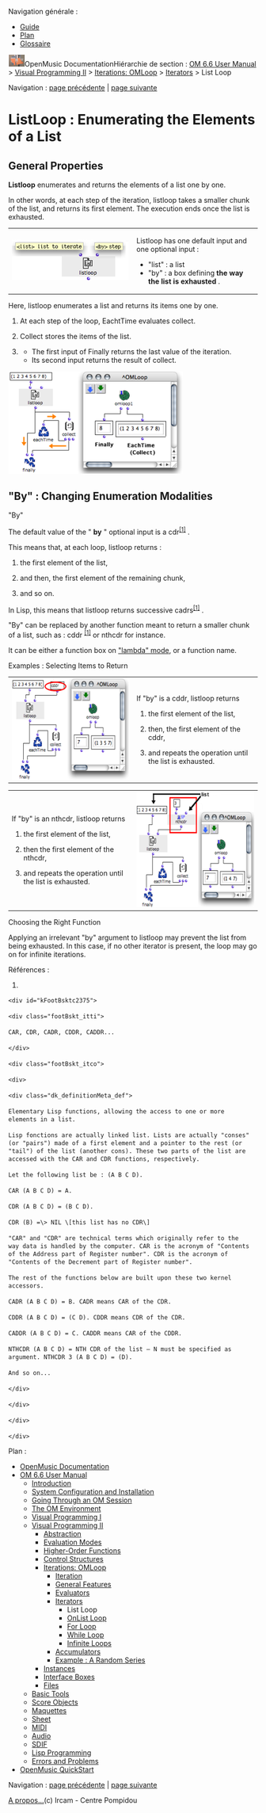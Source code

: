 <div id="tplf" class="tplPage">

<div id="tplh">

<span class="hidden">Navigation générale : </span>

  - [<span>Guide</span>](OM-Documentation.md)
  - [<span>Plan</span>](OM-Documentation_1.md)
  - [<span>Glossaire</span>](OM-Documentation_2.md)

</div>

<div id="tplt">

![empty.gif](../tplRes/page/empty.gif)![logoom1.png](../res/logoom1.png)<span class="tplTi">OpenMusic
Documentation</span><span class="sw_outStack_navRoot"><span class="hidden">Hiérarchie
de section : </span>[<span>OM 6.6 User
Manual</span>](OM-User-Manual.md)<span class="stkSep"> \>
</span>[<span>Visual Programming
II</span>](AdvancedVisualProgramming.md)<span class="stkSep"> \>
</span>[<span>Iterations: OMLoop</span>](OMLoop.md)<span class="stkSep">
\>
</span>[<span>Iterators</span>](LoopIterators.md)<span class="stkSep">
\> </span><span class="stkSel_yes"><span>List Loop</span></span></span>

</div>

<div class="tplNav">

<span class="hidden">Navigation : </span>[<span>page
précédente</span>](LoopIterators.md "page précédente(Iterators)")<span class="hidden">
| </span>[<span>page
suivante</span>](OnListLoop.md "page suivante(OnList Loop)")

</div>

<div id="tplc" class="tplc_out_yes">

<div style="text-align: center;">



</div>

<div class="headCo">

# <span>ListLoop : Enumerating the Elements of a List</span>

<div class="headCo_co">

<div>

<div class="part">

## <span>General Properties</span>

<div class="part_co">

<div class="infobloc">

<div class="txt">

**Listloop** enumerates and returns the elements of a list one by one.

In other words, at each step of the iteration, listloop takes a smaller
chunk of the list, and returns its first element. The execution ends
once the list is exhausted.

</div>

<div class="txtRes">

<table>
<colgroup>
<col style="width: 50%" />
<col style="width: 50%" />
</colgroup>
<tbody>
<tr class="odd">
<td><div class="caption">
<div class="caption_co">
<img src="../res/listlooparg.png" width="236" height="81" alt="listlooparg.png" />
</div>
</div></td>
<td><div class="dk_txtRes_txt txt">
<p>Listloop has one default input and one optional input :</p>
<ul>
<li><span>"list" : a list</span></li>
<li><span>"by" : a box defining <strong>the way the list is exhausted</strong> . </span></li>
</ul>
</div></td>
</tr>
</tbody>
</table>

</div>

<div class="txt">

Here, listloop enumerates a list and returns its items one by one.

1.  At each step of the loop, EachtTime evaluates collect.

2.  Collect stores the items of the list.

3.    - <span>The first input of Finally returns the last value of the
        iteration.</span>
      - <span>Its second input returns the result of collect. </span>

</div>

<div class="caption">

<div class="caption_co">

![listloop1.png](../res/listloop1.png)

</div>

</div>

</div>

</div>

</div>

<div class="part">

## <span>"By" : Changing Enumeration Modalities</span>

<div class="part_co">

<div class="infobloc">

<div class="infobloc_ti">

<span>"By"</span>

</div>

<div class="txt">

The default value of the " **by** " optional input is a
<span id="i2" class="defRef_ul"><span>cdr</span></span><sup>[<span>\[</span>1<span>\]</span>](#kFootBsktc2375)</sup>
.

This means that, at each loop, listloop returns :

1.  the first element of the list,

2.  and then, the first element of the remaining chunk,

3.  and so on.

In Lisp, this means that listloop returns successive
<span id="i3" class="defRef_ul"><span>cadrs</span></span><sup>[<span>\[</span>1<span>\]</span>](#kFootBsktc2375)</sup>
.

"By" can be replaced by another function meant to return a smaller chunk
of a list, such as : <span id="i4" class="defRef_ul"><span> cddr
</span></span><sup>[<span>\[</span>1<span>\]</span>](#kFootBsktc2375)</sup>
or nthcdr for instance.

It can be either a function box on [<span>"lambda"
mode</span>](LambdaMode.md), or a function name.

</div>

</div>

<div class="bloc example">

<div class="bloc_ti example_ti">

<span>Examples : Selecting Items to Return</span>

</div>

<div class="txtRes">

<table>
<colgroup>
<col style="width: 50%" />
<col style="width: 50%" />
</colgroup>
<tbody>
<tr class="odd">
<td><div class="caption">
<div class="caption_co">
<img src="../res/listloopoptional.png" width="290" height="205" alt="listloopoptional.png" />
</div>
</div></td>
<td><div class="dk_txtRes_txt txt">
<p>If "by" is a cddr, listloop returns</p>
<ol>
<li><p>the first element of the list,</p></li>
<li><p>then, the first element of the cddr,</p></li>
<li><p>and repeats the operation until the list is exhausted.</p></li>
</ol>
</div></td>
</tr>
</tbody>
</table>

</div>

<div class="txtRes">

<table>
<colgroup>
<col style="width: 50%" />
<col style="width: 50%" />
</colgroup>
<tbody>
<tr class="odd">
<td><div class="dk_txtRes_txt txt">
<p>If "by" is an nthcdr, listloop returns</p>
<ol>
<li><p>the first element of the list,</p></li>
<li><p>then the first element of the nthcdr,</p></li>
<li><p>and repeats the operation until the list is exhausted.</p></li>
</ol>
</div></td>
<td><div class="caption">
<div class="caption_co">
<img src="../res/listloopoptional1.png" width="288" height="233" alt="listloopoptional1.png" />
</div>
</div></td>
</tr>
</tbody>
</table>

</div>

</div>

<div class="bloc warning">

<div class="bloc_ti warning_ti">

<span>Choosing the Right Function</span>

</div>

<div class="txt">

Applying an irrelevant "by" argument to listloop may prevent the list
from being exhausted. In this case, if no other iterator is present, the
loop may go on for infinite iterations.

</div>

</div>

</div>

</div>

</div>

</div>

</div>

<span class="hidden">Références : </span>

1.  
    
    <div id="kFootBsktc2375">
    
    <div class="footBskt_itti">
    
    CAR, CDR, CADR, CDDR, CADDR...
    
    </div>
    
    <div class="footBskt_itco">
    
    <div>
    
    <div class="dk_definitionMeta_def">
    
    Elementary Lisp functions, allowing the access to one or more
    elements in a list.
    
    Lisp fonctions are actually linked list. Lists are actually "conses"
    (or "pairs") made of a first element and a pointer to the rest (or
    "tail") of the list (another cons). These two parts of the list are
    accessed with the CAR and CDR functions, respectively.
    
    Let the following list be : (A B C D).
    
    CAR (A B C D) = A.
    
    CDR (A B C D) = (B C D).
    
    CDR (B) =\> NIL \[this list has no CDR\]
    
    "CAR" and "CDR" are technical terms which originally refer to the
    way data is handled by the computer. CAR is the acronym of "Contents
    of the Address part of Register number". CDR is the acronym of
    "Contents of the Decrement part of Register number".
    
    The rest of the functions below are built upon these two kernel
    accessors.
    
    CADR (A B C D) = B. CADR means CAR of the CDR.
    
    CDDR (A B C D) = (C D). CDDR means CDR of the CDR.
    
    CADDR (A B C D) = C. CADDR means CAR of the CDDR.
    
    NTHCDR (A B C D) = NTH CDR of the list – N must be specified as
    argument. NTHCDR 3 (A B C D) = (D).
    
    And so on...
    
    </div>
    
    </div>
    
    </div>
    
    </div>

</div>

<div id="tplo" class="tplo_out_yes">

<div class="tplOTp">

<div class="tplOBm">

<div id="mnuFrm">

<span class="hidden">Plan :</span>

<div id="mnuFrmUp" onmouseout="menuScrollTiTask.fSpeed=0;" onmouseover="if(menuScrollTiTask.fSpeed&gt;=0) {menuScrollTiTask.fSpeed=-2; scTiLib.addTaskNow(menuScrollTiTask);}" onclick="menuScrollTiTask.fSpeed-=2;" style="display: none;">

<span id="mnuFrmUpLeft">[](#)</span><span id="mnuFrmUpCenter"></span><span id="mnuFrmUpRight"></span>

</div>

<div id="mnuScroll">

  - [<span>OpenMusic Documentation</span>](OM-Documentation.md)
  - [<span>OM 6.6 User Manual</span>](OM-User-Manual.md)
      - [<span>Introduction</span>](00-Sommaire.md)
      - [<span>System Configuration and
        Installation</span>](Installation.md)
      - [<span>Going Through an OM Session</span>](Goingthrough.md)
      - [<span>The OM Environment</span>](Environment.md)
      - [<span>Visual Programming I</span>](BasicVisualProgramming.md)
      - [<span>Visual Programming
        II</span>](AdvancedVisualProgramming.md)
          - [<span>Abstraction</span>](Abstraction.md)
          - [<span>Evaluation Modes</span>](EvalModes.md)
          - [<span>Higher-Order Functions</span>](HighOrder.md)
          - [<span>Control Structures</span>](Control.md)
          - [<span>Iterations: OMLoop</span>](OMLoop.md)
              - [<span>Iteration</span>](LoopIntro.md)
              - [<span>General Features</span>](LoopGeneral.md)
              - [<span>Evaluators</span>](LoopEvaluators.md)
              - [<span>Iterators</span>](LoopIterators.md)
                  - <span id="i5" class="outLeftSel_yes"><span>List
                    Loop</span></span>
                  - [<span>OnList Loop</span>](OnListLoop.md)
                  - [<span>For Loop</span>](ForLoop.md)
                  - [<span>While Loop</span>](WhileLoop.md)
                  - [<span>Infinite Loops</span>](InfiniteLoops.md)
              - [<span>Accumulators</span>](LoopAccumulators.md)
              - [<span>Example : A Random Series</span>](LoopExample.md)
          - [<span>Instances</span>](Instances.md)
          - [<span>Interface Boxes</span>](InterfaceBoxes.md)
          - [<span>Files</span>](Files.md)
      - [<span>Basic Tools</span>](BasicObjects.md)
      - [<span>Score Objects</span>](ScoreObjects.md)
      - [<span>Maquettes</span>](Maquettes.md)
      - [<span>Sheet</span>](Sheet.md)
      - [<span>MIDI</span>](MIDI.md)
      - [<span>Audio</span>](Audio.md)
      - [<span>SDIF</span>](SDIF.md)
      - [<span>Lisp Programming</span>](Lisp.md)
      - [<span>Errors and Problems</span>](errors.md)
  - [<span>OpenMusic QuickStart</span>](QuickStart-Chapters.md)

</div>

<div id="mnuFrmDown" onmouseout="menuScrollTiTask.fSpeed=0;" onmouseover="if(menuScrollTiTask.fSpeed&lt;=0) {menuScrollTiTask.fSpeed=2; scTiLib.addTaskNow(menuScrollTiTask);}" onclick="menuScrollTiTask.fSpeed+=2;" style="display: none;">

<span id="mnuFrmDownLeft">[](#)</span><span id="mnuFrmDownCenter"></span><span id="mnuFrmDownRight"></span>

</div>

</div>

</div>

</div>

</div>

<div class="tplNav">

<span class="hidden">Navigation : </span>[<span>page
précédente</span>](LoopIterators.md "page précédente(Iterators)")<span class="hidden">
| </span>[<span>page
suivante</span>](OnListLoop.md "page suivante(OnList Loop)")

</div>

<div id="tplb">

[<span>A propos...</span>](OM-Documentation_3.md)(c) Ircam - Centre
Pompidou

</div>

</div>
